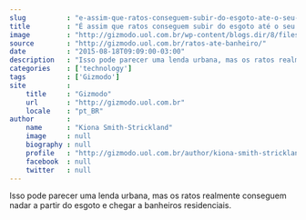 ```yaml
---
slug          : "e-assim-que-ratos-conseguem-subir-do-esgoto-ate-o-seu-banheiro"
title         : "É assim que ratos conseguem subir do esgoto até o seu banheiro"
image         : "http://gizmodo.uol.com.br/wp-content/blogs.dir/8/files/2015/08/Ratos-comendo-cenoura.jpg"
source        : "http://gizmodo.uol.com.br/ratos-ate-banheiro/"
date          : "2015-08-18T09:09:00-03:00"
description   : "Isso pode parecer uma lenda urbana, mas os ratos realmente conseguem nadar a partir do esgoto e chegar a banheiros residenciais."
categories    : ['technology']
tags          : ['Gizmodo']
site          :
    title     : "Gizmodo"
    url       : "http://gizmodo.uol.com.br"
    locale    : "pt_BR"
author        :
    name      : "Kiona Smith-Strickland"
    image     : null
    biography : null
    profile   : "http://gizmodo.uol.com.br/author/kiona-smith-strickland/"
    facebook  : null
    twitter   : null
---
```


Isso pode parecer uma lenda urbana, mas os ratos realmente conseguem nadar a partir do esgoto e chegar a banheiros residenciais.
